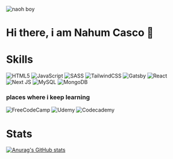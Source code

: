 

![naoh boy](https://lh3.googleusercontent.com/nFO58R74HZNyT2ViiOPUQNneQ-PFGKXPcDKr9OuCrCQavUwAiR6siz4oDnIzDKbfZVKV-_GLrEVF9Dz_NaF4YQvQU-eVVBXntnKdqpf4DGr1XM9BjSlCmLwAl0HI8ClwUqsCwc8cAc9sGJMtAAKqlyBOjO3GgmX49t-zDgeViFI2-kCg3mUg2RI4F0XOeSfYh151G2M9pyYjQk4-fx-iUtYH1ZelCNwY58xdObp2GbQ9nICjwrAIp8JDz35PHh6jjVkOZQx2yjxdc08TsvkC0JulxWjfiTDHXTfPW4y7ULArce6JJOPskVPqV2TfVNTPvijM058FDYWSaNhk1xwmNJn8jh-_kOSvh-iohgKi9RYwwEkSezUotzUesD8rWUWT995eJPNtI85D75wrsj772q1k-v-hmtWODm-V3JepSByOSq8rCGocR2GM04PbgqmkCsEhmundgxt0Xt_KY5PlBLv6tMSEvujtG0ietDtpGMXwCZR5wJhef_yt8kCPF-vi3zZYscXnaJ6kLENPjm1fMjfWSjZ7bYhJhqEZTQj4ASQ832tGqxfcWiTah2eaZAwtxMKLdGExwEOJAlm2pL-MezK4mJVa_700XhSukJiwxy4SpXBiTKT1_mP0Uju34kTI7dMeRfYcbGU1IpbCT4_zrOftGD100FG5IMw1JeoUS6J7bjTr9tH-pqgnMx8tc99BiVr1cSC3ngrVFxS4KnUKdCw401qnIk9rNog5BeqWjbsF1HeGrfgwhSNbGHlpR7qHCE8gw7tMQKp6rXtiz_maKt59QGUcdOIL=w1000-h548-no?authuser=1) 

# Hi there, i am Nahum Casco 👋



# Skills 

<!-- ![me](https://lh3.googleusercontent.com/z1MtLU80KuoV9U8ggZY3D0XKAzTmNSZ99rTxciCZxH_JvIui8gRGyASB3Sd1IymdQAwAXofWfXDYNEeQY5zFHAYMt23urxoXX_4_R2Xyc0Yczg2y-ODs6cbfUyAV1fzVrz9Y3DAXQmESKxyP_7K5jUb9rIYTECx0uXvfJuBTdvNO3mdGkk2Xu-cBNd6C_Wt4vuFS6UzVr3Q5SbMPeo0QoPe4buYU91JCmot4dQU758Xs0mfEyPLVsCj6b6uZ-E_-3xoimeW5CFVTUOBfchr_VyJsmGjUl1wkqpLBpC5q2F-ChjhYMa-FvA_phLtVrgLUPX2UbI19E6O8ymXhHwzuD7bkyD3v3jva2BiKygXT-wV9QUOw2M731j7hy1i2c-hmKTQ6c6brE8a9nxkTKoIb6RiT7uItaG1g0s79lsaGIwsnUlRjpjzZWDtUtSGP_s1v25-9NVUDpCmTfOI4OluVjzvww9GpvnDxdWd4uveMTjTUSPchbA6U9srXWS3w0Ist9UzqzKXoGmuqpoyWdAIG_zjq4e_gkJlYe7_Csyw30d_PvZYBRmn20xjx6Uo1IVv09-fDFB_ZiJA9fS4Q9JHgctyjgoDWe7YwYc5s8bGR9GZjFGTxUGcGZ3QaxUBY308LFsPDrrx_uk-yADx1nOMQf-h686lu9G7Z0NFfEDjIel0PCSFIFyfwv6KysPVVLXyN_1p9WXBDtWvlZAUVF8pqgnRWD3ydm2u-4hZVuqRCkGXLkHMImPZpv-_WeN2A7zzkDK1HJBnQtirHTfSE2QLpiFHBLcNNthMR=w150-h150-no?authuser=1) -->

![HTML5](https://img.shields.io/badge/html5-%23E34F26.svg?style=for-the-badge&logo=html5&logoColor=white)
![JavaScript](https://img.shields.io/badge/javascript-%23323330.svg?style=for-the-badge&logo=javascript&logoColor=%23F7DF1E)
![SASS](https://img.shields.io/badge/SASS-hotpink.svg?style=for-the-badge&logo=SASS&logoColor=white)
![TailwindCSS](https://img.shields.io/badge/tailwindcss-%2338B2AC.svg?style=for-the-badge&logo=tailwind-css&logoColor=white)
![Gatsby](https://img.shields.io/badge/Gatsby-%23663399.svg?style=for-the-badge&logo=gatsby&logoColor=white)
![React](https://img.shields.io/badge/react-%2320232a.svg?style=for-the-badge&logo=react&logoColor=%2361DAFB)
![Next JS](https://img.shields.io/badge/Next-black?style=for-the-badge&logo=next.js&logoColor=white)
![MySQL](https://img.shields.io/badge/mysql-%2300f.svg?style=for-the-badge&logo=mysql&logoColor=white)
![MongoDB](https://img.shields.io/badge/MongoDB-%234ea94b.svg?style=for-the-badge&logo=mongodb&logoColor=white)

### places where i keep learning
![FreeCodeCamp](https://img.shields.io/badge/Freecodecamp-%23123.svg?&style=for-the-badge&logo=freecodecamp&logoColor=green)
![Udemy](https://img.shields.io/badge/Udemy-A435F0?style=for-the-badge&logo=Udemy&logoColor=white)
![Codecademy](https://img.shields.io/badge/Codecademy-FFF0E5?style=for-the-badge&logo=codecademy&logoColor=1F243A)

# Stats
[![Anurag's GitHub stats](https://github-readme-stats.vercel.app/api?username=nahumcrep&show_icons=true&theme=gruvbox)](https://github.com/nahumcrep/github-readme-stats)
<!--
**NahumCRep/NahumCRep** is a ✨ _special_ ✨ repository because its `README.md` (this file) appears on your GitHub profile.

Here are some ideas to get you started:

- 🔭 I’m currently working on ...
- 🌱 I’m currently learning ...
- 👯 I’m looking to collaborate on ...
- 🤔 I’m looking for help with ...
- 💬 Ask me about ...
- 📫 How to reach me: ...
- 😄 Pronouns: ...
- ⚡ Fun fact: ...
-->
